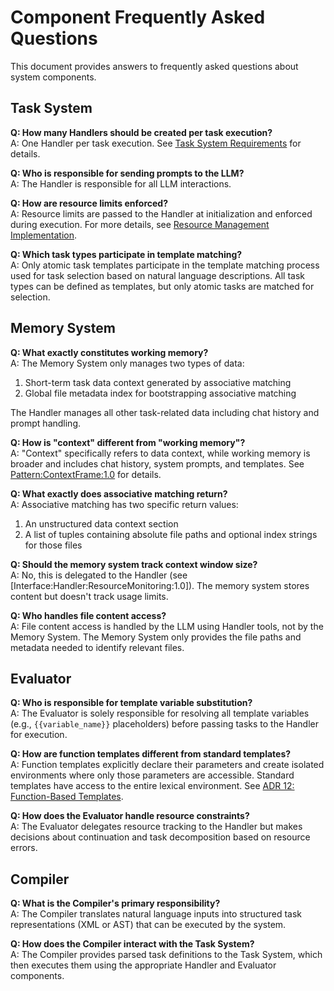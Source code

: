 # Component Frequently Asked Questions
    
This document provides answers to frequently asked questions about system components.
    
## Task System
    
**Q: How many Handlers should be created per task execution?**  
A: One Handler per task execution. See [Task System Requirements](../../components/task-system/spec/requirements.md) for details.
    
**Q: Who is responsible for sending prompts to the LLM?**  
A: The Handler is responsible for all LLM interactions.
    
**Q: How are resource limits enforced?**  
A: Resource limits are passed to the Handler at initialization and enforced during execution. For more details, see [Resource Management Implementation](../../components/task-system/impl/resource-management.md).
    
**Q: Which task types participate in template matching?**  
A: Only atomic task templates participate in the template matching process used for task selection based on natural language descriptions. All task types can be defined as templates, but only atomic tasks are matched for selection.
    
## Memory System
    
**Q: What exactly constitutes working memory?**  
A: The Memory System only manages two types of data:
1. Short-term task data context generated by associative matching
2. Global file metadata index for bootstrapping associative matching
    
The Handler manages all other task-related data including chat history and prompt handling.
    
**Q: How is "context" different from "working memory"?**  
A: "Context" specifically refers to data context, while working memory is broader and includes chat history, system prompts, and templates. See [Pattern:ContextFrame:1.0](../../system/architecture/patterns/context-frames.md) for details.
    
**Q: What exactly does associative matching return?**  
A: Associative matching has two specific return values:
1. An unstructured data context section
2. A list of tuples containing absolute file paths and optional index strings for those files
    
**Q: Should the memory system track context window size?**  
A: No, this is delegated to the Handler (see [Interface:Handler:ResourceMonitoring:1.0]). The memory system stores content but doesn't track usage limits.
    
**Q: Who handles file content access?**  
A: File content access is handled by the LLM using Handler tools, not by the Memory System. The Memory System only provides the file paths and metadata needed to identify relevant files.
    
## Evaluator
    
**Q: Who is responsible for template variable substitution?**  
A: The Evaluator is solely responsible for resolving all template variables (e.g., `{{variable_name}}` placeholders) before passing tasks to the Handler for execution.
    
**Q: How are function templates different from standard templates?**  
A: Function templates explicitly declare their parameters and create isolated environments where only those parameters are accessible. Standard templates have access to the entire lexical environment. See [ADR 12: Function-Based Templates](../../system/architecture/decisions/completed/012-function-based-templates.md).
    
**Q: How does the Evaluator handle resource constraints?**  
A: The Evaluator delegates resource tracking to the Handler but makes decisions about continuation and task decomposition based on resource errors.
    
## Compiler
    
**Q: What is the Compiler's primary responsibility?**  
A: The Compiler translates natural language inputs into structured task representations (XML or AST) that can be executed by the system.
    
**Q: How does the Compiler interact with the Task System?**  
A: The Compiler provides parsed task definitions to the Task System, which then executes them using the appropriate Handler and Evaluator components.
